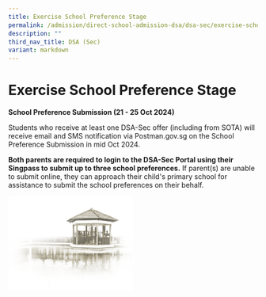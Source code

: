 ```yaml
---
title: Exercise School Preference Stage
permalink: /admission/direct-school-admission-dsa/dsa-sec/exercise-school-preference-stage/
description: ""
third_nav_title: DSA (Sec)
variant: markdown
---
```

# **Exercise School Preference Stage**

**School Preference Submission (21 - 25 Oct 2024)**

Students who receive at least one DSA-Sec offer (including from SOTA) will receive email and SMS notification via Postman.gov.sg on the School Preference Submission in mid Oct 2024.

**Both parents are required to login to the DSA-Sec Portal using their Singpass to submit up to three school preferences.**  If parent(s) are unable to submit online, they can approach their child's primary school for assistance to submit the school preferences on their behalf.

<img src="/images/pavilion.png" style="width:50%">